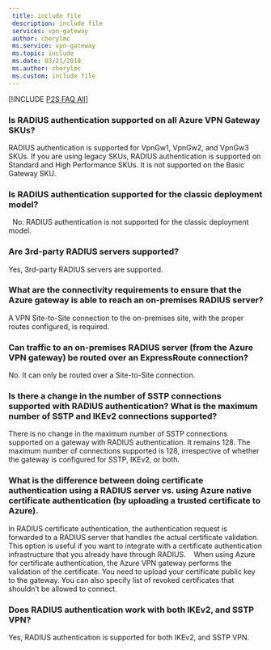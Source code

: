 ```yaml
---
 title: include file
 description: include file
 services: vpn-gateway
 author: cherylmc
 ms.service: vpn-gateway
 ms.topic: include
 ms.date: 03/21/2018
 ms.author: cherylmc
 ms.custom: include file
---
```

[!INCLUDE [P2S FAQ All](vpn-gateway-faq-p2s-all-include.md)]

### Is RADIUS authentication supported on all Azure VPN Gateway SKUs?

RADIUS authentication is supported for VpnGw1, VpnGw2, and VpnGw3 SKUs. If you are using legacy SKUs, RADIUS authentication is supported on Standard and High Performance SKUs. It is not supported on the Basic Gateway SKU. 
 
### Is RADIUS authentication supported for the classic deployment model?
 
No. RADIUS authentication is not supported for the classic deployment model.
 
### Are 3rd-party RADIUS servers supported?

Yes, 3rd-party RADIUS servers are supported.
 
### What are the connectivity requirements to ensure that the Azure gateway is able to reach an on-premises RADIUS server?

A VPN Site-to-Site connection to the on-premises site, with the proper routes configured, is required.  
 
### Can traffic to an on-premises RADIUS server (from the Azure VPN gateway) be routed over an ExpressRoute connection?

No. It can only be routed over a Site-to-Site connection.
 
### Is there a change in the number of SSTP connections supported with RADIUS authentication? What is the maximum number of SSTP and IKEv2 connections supported?

There is no change in the maximum number of SSTP connections supported on a gateway with RADIUS authentication. It remains 128. The maximum number of connections supported is 128, irrespective of whether the gateway is configured for SSTP, IKEv2, or both.
 
### What is the difference between doing certificate authentication using a RADIUS server vs. using Azure native certificate authentication (by uploading a trusted certificate to Azure).

In RADIUS certificate authentication, the authentication request is forwarded to a RADIUS server that handles the actual certificate validation. This option is useful if you want to integrate with a certificate authentication infrastructure that you already have through RADIUS.
  
When using Azure for certificate authentication, the Azure VPN gateway performs the validation of the certificate. You need to upload your certificate public key to the gateway. You can also specify list of revoked certificates that shouldn’t be allowed to connect.

### Does RADIUS authentication work with both IKEv2, and SSTP VPN?

Yes, RADIUS authentication is supported for both IKEv2, and SSTP VPN.  